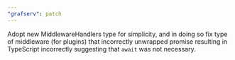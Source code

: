 ```yaml
---
"grafserv": patch
---
```


Adopt new MiddlewareHandlers type for simplicity, and in doing so fix type of
middleware (for plugins) that incorrectly unwrapped promise resulting in
TypeScript incorrectly suggesting that `await` was not necessary.
